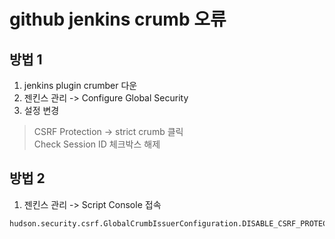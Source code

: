 # github jenkins crumb 오류

## 방법 1
1. jenkins plugin crumber 다운
2. 젠킨스 관리 -> Configure Global Security
3. 설정 변경
> CSRF Protection -> strict crumb 클릭  
> Check Session ID 체크박스 해제

## 방법 2
1. 젠킨스 관리 -> Script Console 접속
```bash
hudson.security.csrf.GlobalCrumbIssuerConfiguration.DISABLE_CSRF_PROTECTION = true
```